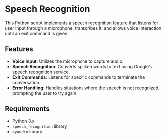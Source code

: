 # Speech Recognition
This Python script implements a speech recognition feature that listens for user input through a microphone, transcribes it, and allows voice interaction until an exit command is given.

## Features
- **Voice Input**: Utilizes the microphone to capture audio.
- **Speech Recognition**: Converts spoken words to text using Google’s speech recognition service.
- **Exit Commands**: Listens for specific commands to terminate the conversation.
- **Error Handling**: Handles situations where the speech is not recognized, prompting the user to try again.

## Requirements
- Python 3.x
- `speech_recognition` library
- `pyaudio` library
